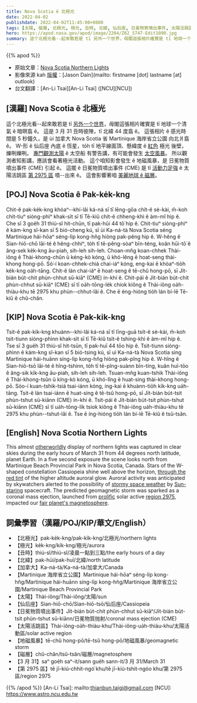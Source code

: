 ```yaml
---
title: Nova Scotia ê 北極光
date: 2022-04-02
publishdate: 2022-04-02T11:45:00+0800
tags: [太陽, 磁層, 北極光, 極光, 丑時, 北緯, 仙后座, 日冕物質噴出事件, 太陽活跳區, 地磁風暴]
hero: https://apod.nasa.gov/apod/image/2204/Z62_5747-Edit1090.jpg
summary: 這个北極光看--起來敢若是 tī 另外一个世界，毋閣這張相片確實是 tī 地球一个月清氣 ê 暗暝翕 ê。
---
```


{{% apod %}}

- 原始文章：[Nova Scotia Northern Lights](https://apod.nasa.gov/apod/ap220402.html)
- 影像來源 kah [版權][copyright]：[Jason Dain](mailto: firstname [dot] lastname [at] outlook)
- 台文翻譯：[An-Li Tsai][An-Li Tsai] ([NCU][NCU])

## [漢羅] Nova Scotia ê 北極光
這个北極光看--起來敢若是 tī [另外一个世界][otherworldly]，毋閣這張相片確實是 tī 地球一个清氣 ê 暗暝翕 ê。
這是 3 月 31 丑時彼陣，tī 北緯 44 度翕 ê。
這張相片 ê 感光時間是 5 秒鐘久，是 ùi 加拿大 Nova Scotia 省 Martinique 海岸省立公園 向北爿翕 ê。
W-形 ê 仙后座 內底 ê 恆星，to̍h tī 地平線面頂、懸緯度 ê [紅色][through the red tint] 極光 後壁，爍咧爍咧。
[專門觀測太陽][Sun-staring] ê 太空船 有警告講，有可能會發生 [太空風暴][stormy space weather]。
所以觀測者知影講，應該會看著極光活動。
這个咱知影會發生 ê 地磁風暴，是 日冕物質噴出事件 (CME) 引起 ê。
這擺 ê 日冕物質噴出事件 (CME) 是 tī [活動力足強][prolific] ê 太陽活跳區 [第 2975 區][region 2975 t] 噴--出來 ê。
這會影響著咱 [美麗地球 ê 磁層][fair planet's magnetosphere]。

## [POJ] Nova Scotia ê Pak-ke̍k-kng
Chit-ê pak-ke̍k-kng khòaⁿ--khí-lâi ká-ná sī tī lēng-gōa chi̍t-ê sè-kài, m̄-koh chit-tiuⁿ siòng-phìⁿ khak-si̍t sī tī Tē-kiû chi̍t-ê chheng-khì ê àm-mî hip ê.
Che sī 3 goe̍h 31 thiú-sî hit-chūn, tī pak-hūi 44 tō͘ hip ê.
Chit-tiuⁿ siòng-phìⁿ ê kám-kng sî-kan sī 5 bió-cheng kú, sī ùi Ka-ná-tà Nova Scotia séng Martinique hái-hōaⁿ séng-li̍p kong-hn̂g hiòng pak-pêng hip ê.
W-hêng ê Sian-hiō-chō lāi-té ê hêng-chhiⁿ, to̍h tī tē-pêng-sòaⁿ bīn-téng, koân hūi-tō͘ ê âng-sek ke̍k-kng āu-piah, sih-leh sih-leh.
Choan-mn̂g koan-chhek Thài-iông ê Thài-khong-chûn ū kéng-kò kóng, ū khó-lêng ē hoat-seng thài-khong hong-pō.
Só͘-í koan-chhek-chiá chai-iáⁿ kóng, eng-kai ē khòaⁿ-tio̍h ke̍k-kng oa̍h-tāng.
Chit-ê lán chai-iáⁿ ē hoat-seng ê tē-chû hong-pō, sī Ji̍t-bián bu̍t-chit phùn-chhut sū-kiāⁿ (CME) ín-khí ê.
Chit-pái ê Ji̍t-bián bu̍t-chit phùn-chhut sū-kiāⁿ (CME) sī tī oa̍h-tōng-le̍k chiok kiông ê Thài-iông oa̍h-thiàu-khu tē 2975 khu phùn--chhut-lâi ê.
Che ē éng-hióng tio̍h lán bí-lē Tē-kiû ê chû-chân.

## [KIP] Nova Scotia ê Pak-ki̍k-kng
Tsit-ê pak-ki̍k-kng khuànn--khí-lâi ká-ná sī tī līng-guā tsi̍t-ê sè-kài, m̄-koh tsit-tiunn siòng-phìnn khak-si̍t sī tī Tē-kiû tsi̍t-ê tshing-khì ê àm-mî hip ê.
Tse sī 3 gue̍h 31 thiú-sî hit-tsūn, tī pak-huī 44 tōo hip ê.
Tsit-tiunn siòng-phìnn ê kám-kng sî-kan sī 5 bió-tsing kú, sī uì Ka-ná-tà Nova Scotia síng Martinique hái-huānn síng-li̍p kong-hn̂g hiòng pak-pîng hip ê.
W-hîng ê Sian-hiō-tsō lāi-té ê hîng-tshinn, to̍h tī tē-pîng-suànn bīn-tíng, kuân huī-tōo ê âng-sik ki̍k-kng āu-piah, sih-leh sih-leh.
Tsuan-mn̂g kuan-tshik Thài-iông ê Thài-khong-tsûn ū kíng-kò kóng, ū khó-lîng ē huat-sing thài-khong hong-pō.
Sóo-í kuan-tshik-tsiá tsai-iánn kóng, ing-kai ē khuànn-tio̍h ki̍k-kng ua̍h-tāng.
Tsit-ê lán tsai-iánn ē huat-sing ê tē-tsû hong-pō, sī Ji̍t-bián bu̍t-tsit phùn-tshut sū-kiānn (CME) ín-khí ê.
Tsit-pái ê Ji̍t-bián bu̍t-tsit phùn-tshut sū-kiānn (CME) sī tī ua̍h-tōng-li̍k tsiok kiông ê Thài-iông ua̍h-thiàu-khu tē 2975 khu phùn--tshut-lâi ê.
Tse ē íng-hióng tio̍h lán bí-lē Tē-kiû ê tsû-tsân.

## [English] Nova Scotia Northern Lights
This almost [otherworldly][otherworldly] display of northern lights was captured in clear skies during the early hours of March 31 from 44 degrees north latitude, planet Earth.
In a five second exposure the scene looks north from Martinique Beach Provincial Park in Nova Scotia, Canada.
Stars of the W-shaped constellation Cassiopeia shine well above the horizon, [through the red tint][through the red tint] of the higher altitude auroral glow.
Auroral activity was anticipated by skywatchers alerted to the possibility of [stormy space weather][stormy space weather] by [Sun-staring][Sun-staring] spacecraft.
The predicted geomagnetic storm was sparked as a coronal mass ejection, launched from [prolific][prolific] solar active [region 2975][region 2975 e], impacted our [fair planet's magnetosphere][fair planet's magnetosphere].

## 詞彙學習（漢羅/POJ/KIP/華文/English）
- 【北極光】pak-ke̍k-kng/pak-ki̍k-kng/北極光/northern lights
- 【極光】ke̍k-kng/ki̍k-kng/極光/aurora
- 【丑時】thiú-sî/thiú-sî/凌晨一點到三點/the early hours of a day
- 【北緯】pak-hūi/pak-huī/北緯/north latitude
- 【加拿大】Ka-ná-tà/Ka-ná-tà/加拿大/Canada
- 【Martinique 海岸省立公園】Martinique hái-hōaⁿ séng-li̍p kong-hn̂g/Martinique hái-huānn síng-li̍p kong-hn̂g/Martinique 海岸省立公園/Martinique Beach Provincial Park
- 【太陽】Thài-iông/Thài-iông/太陽/sun
- 【仙后座】Sian-hiō-chō/Sian-hiō-tsō/仙后座/Cassiopeia
- 【日冕物質噴出事件】Ji̍t-bián bu̍t-chit phùn-chhut sū-kiāⁿ/Ji̍t-bián bu̍t-tsit phùn-tshut sū-kiānn/日冕物質抛射/coronal mass ejection (CME)
- 【太陽活跳區】Thài-iông-oa̍h-thiàu-khu/Thài-iông-ua̍h-thiàu-khu/太陽活動區/solar active region
- 【地磁風暴】tē-chû hong-pō/tē-tsû hong-pō/地磁風暴/geomagnetic storm
- 【磁層】chû-chân/tsû-tsân/磁層/magnetosphere
- 【3 月 31】saⁿ goe̍h saⁿ-it/sann gue̍h sann-it/3 月 31/March 31
- 【第 2975 區】tē jī-kiú-chhit-ngó͘ khu/tē jī-kiú-tshit-ngóo khu/第 2975 區/region 2975

{{% /apod %}}
[An-Li Tsai]: mailto:thianbun.taigi@gmail.com
[NCU]: https://www.astro.ncu.edu.tw

[copyright]: https://apod.nasa.gov/apod/fap/lib/about_apod.html#srapply

[otherworldly]:https://apod.nasa.gov/apod/ap170513.html
[through the red tint]:http://ffden-2.phys.uaf.edu/211.fall2000.web.projects/Christina%20Shaw/AuroraColors.html
[stormy space weather]:https://www.nasa.gov/feature/goddard/2021/five-questions-about-space-weather-and-its-effects-on-earth-answered
[Sun-staring]:https://soho.nascom.nasa.gov/data/realtime/realtime-update.html
[prolific]:https://spaceweatherarchive.com/2022/03/30/a-cannibal-cme-is-approaching-earth/
[region 2975 e]:https://apod.nasa.gov/apod/ap220401.html
[region 2975 t]:https://apod.tw/daily/20220401/
[fair planet's magnetosphere]:https://science.nasa.gov/heliophysics/focus-areas/magnetosphere-ionosphere
